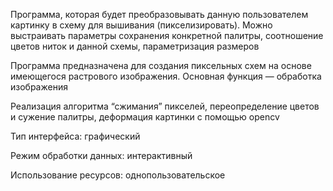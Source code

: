 Программа, которая будет преобразовывать данную пользователем картинку в схему для вышивания (пикселизировать). Можно выстраивать параметры сохранения конкретной палитры, соотношение цветов ниток и данной схемы, параметризация размеров

Программа предназначена для создания пиксельных схем на основе имеющегося растрового изображения. Основная функция — обработка изображения

Реализация алгоритма “сжимания” пикселей, переопределение цветов и сужение палитры, деформация картинки с помощью opencv

Тип интерфейса: графический

Режим обработки данных: интерактивный

Использование ресурсов: однопользовательское
